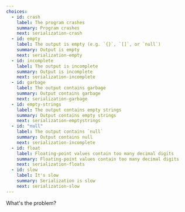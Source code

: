 ```yaml
---
choices:
  - id: crash
    label: The program crashes
    summary: Program crashes
    next: serialization-crash
  - id: empty
    label: The output is empty (e.g. `{}`, `[]`, or `null`)
    summary: Output is empty
    next: serialization-empty
  - id: incomplete
    label: The output is incomplete
    summary: Output is incomplete
    next: serialization-incomplete
  - id: garbage
    label: The output contains garbage
    summary: Output contains garbage
    next: serialization-garbage
  - id: empty-strings
    label: The output contains empty strings
    summary: Output contains empty strings
    next: serialization-emptystrings
  - id: "null"
    label: The output contains `null`
    summary: Output contains null
    next: serialization-incomplete
  - id: float
    label: Floating-point values contain too many decimal digits
    summary: Floating-point values contain too many decimal digits
    next: serialization-floats
  - id: slow
    label: It's slow
    summary: Serialization is slow
    next: serialization-slow
---
```


What's the problem?